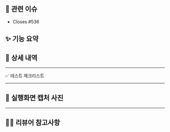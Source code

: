 ## 📌 관련 이슈
- Closes #536 <!-- 연결된 이슈 번호 기재 -->



## ✨ 기능 요약
<!--
| 항목 | 내용 |
|------|------|
| 🆕 기능명 | 기능 이름을 간단히 요약 |
| 🔍 목적 | 해당 기능이 왜 필요한지 간략 설명 |
| 🛠️ 변경사항 | 핵심 변경 포인트 간략히 요약 (예: UI 추가, API 연동 등) |
--> 


## 📝 상세 내역
<!--
| 번호 | 내용 |
|------|------|
| 1️⃣ | 주요 로직/컴포넌트/서비스 등 변경 설명 |
| 2️⃣ | 관련 유틸, 공통 로직 수정 여부 |
| 3️⃣ | 리팩토링 또는 제거된 불필요 코드 |
--> 
---

✅ 테스트 체크리스트
<!-- 테스트 할 내용이 있다면 작성해주세요
- [ ] 기능 정상 작동 확인
- [ ] 예외/엣지 케이스 확인
- [ ] UI/UX 흐름 확인 (필요 시 캡처 또는 영상 첨부)
- [ ] 테스트 코드 작성 완료
- [ ] API 연동 확인 (요청/응답 정상 동작)
--> 
---

## 📸 실행화면 캡처 사진


---

## 🙋‍♀️ 리뷰어 참고사항
<!-- 
- 테스트 방법
- 주요 로직 설명
- 리뷰 시 중점적으로 봐주셨으면 하는 부분
- 코드 스타일 관련 사항 등
--> 
